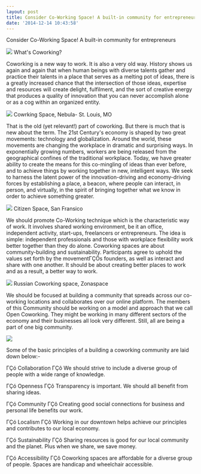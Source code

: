 ```yaml
---
layout: post
title: Consider Co-Working Space! A built-in community for entrepreneurs
date: '2014-12-14 10:43:58'
---
```


Consider Co-Working Space!
A built-in community for entrepreneurs

 

![](/blog/content/images/2014/12/20130604-Fueled-5309-2571738703-O.jpg)
What's Coworking? 

Coworking is a new way to work.  It is also a very old way. History shows us again and again that when human beings with diverse talents gather and practice their talents in a place that serves as a melting pot of ideas, there is a greatly increased chance that the intersection of those ideas, expertise and resources will create delight, fulfilment, and the sort of creative energy that produces a quality of innovation that you can never accomplish alone or as a cog within an organized entity.

 

![](/blog/content/images/2014/12/Coworking-space-Nebula--St--Louis--MO-1.jpg)
Cowrking Space, Nebula- St. Louis, MO

That is the old (yet relevant!) part of coworking.  But there is much that is new about the term. The 21st Century's economy is shaped by two great movements: technology and globalization.  Around the world, these movements are changing the workplace in dramatic and surprising ways. In exponentially growing numbers, workers are being released from the geographical confines of the traditional workplace. Today, we have greater ability to create the means for this co-mingling of ideas than ever before, and to achieve things by working together in new, intelligent ways.  We seek to harness the latent power of the innovation-driving and economy-driving forces by establishing a place, a beacon, where people can interact, in person, and virtually, in the spirit of bringing together what we know in order to achieve something greater.
 
![](/blog/content/images/2014/12/Citizen-Space-1.jpg)
Citizen Space, San Fransico  

We should promote Co-Working technique which is the characteristic way of work. It involves shared working environment, be it an office, independent activity, start-ups, freelancers or entrepreneurs. The idea is simple: independent professionals and those with workplace flexibility work better together than they do alone. Coworking spaces are about community-building and sustainability. Participants agree to uphold the values set forth by the movementΓÇÖs founders, as well as interact and share with one another. It should be about creating better places to work and as a result, a better way to work. 
 
![](/blog/content/images/2014/12/Russian-Co-working-space--Zonaspace.jpg)
Russian Coworking space, Zonaspace  

We should be focused at building a community that spreads across our co-working locations and collaborates over our online platform. The members of this Community should be working on a model and approach that we call Open Coworking. They might be working in many different sectors of the economy and their businesses all look very different. Still, all are being a part of one big community.


 

![](/blog/content/images/2014/12/Guidelines-for-Team-of-Live-Chat-Operators.jpg)

Some of the basic principles of a building a coworking community are laid down below:-

ΓÇó	Collaboration ΓÇô We should strive to include a diverse group of 
people with a wide range of knowledge.

ΓÇó	Openness ΓÇô Transparency is important. We should all benefit from sharing ideas.

ΓÇó	Community ΓÇô Creating good social connections for business and personal life benefits our work.

ΓÇó	Localism ΓÇô Working in our downtown helps achieve our principles and contributes to our local economy.

ΓÇó	Sustainability ΓÇô Sharing resources is good for our local community and the planet. Plus when we share, we save money.

ΓÇó	Accessibility ΓÇô Coworking spaces are affordable for a diverse group of people. Spaces are handicap and wheelchair accessible.